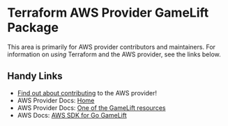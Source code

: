 # Terraform AWS Provider GameLift Package

This area is primarily for AWS provider contributors and maintainers. For information on _using_ Terraform and the AWS provider, see the links below.


## Handy Links

* [Find out about contributing](https://hashicorp.github.io/terraform-provider-aws/#contribute) to the AWS provider!
* AWS Provider Docs: [Home](https://registry.terraform.io/providers/hashicorp/aws/latest/docs)
* AWS Provider Docs: [One of the GameLift resources](https://registry.terraform.io/providers/hashicorp/aws/latest/docs/resources/gamelift_alias)
* AWS Docs: [AWS SDK for Go GameLift](https://docs.aws.amazon.com/sdk-for-go/api/service/gamelift/)
